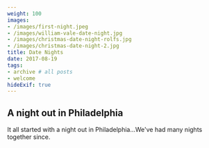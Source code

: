 ```yaml
---
weight: 100
images:
- /images/first-night.jpeg
- /images/william-vale-date-night.jpg
- /images/christmas-date-night-rolfs.jpg
- /images/christmas-date-night-2.jpg
title: Date Nights
date: 2017-08-19
tags:
- archive # all posts
- welcome
hideExif: true
---
```


## A night out in Philadelphia

It all started with a night out in Philadelphia...We've had many nights together since. 

